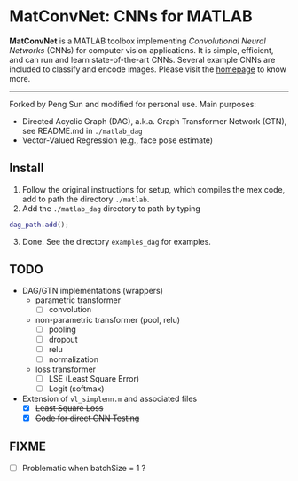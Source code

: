 # MatConvNet: CNNs for MATLAB

**MatConvNet** is a MATLAB toolbox implementing *Convolutional Neural
Networks* (CNNs) for computer vision applications. It is simple,
efficient, and can run and learn state-of-the-art CNNs. Several
example CNNs are included to classify and encode images. Please visit
the [homepage](http://www.vlfeat.org/matconvnet) to know more.


---------------------
Forked by Peng Sun and modified for personal use. Main purposes:
- Directed Acyclic Graph (DAG), a.k.a. Graph Transformer Network (GTN), see
  README.md in `./matlab_dag`
- Vector-Valued Regression (e.g., face pose estimate)

## Install
1. Follow the original instructions for setup, which compiles the mex code,
   add to path the directory `./matlab`.
2. Add the `./matlab_dag` directory to path by typing
``` matlab
dag_path.add();
```
3. Done. See the directory `examples_dag` for examples.

## TODO
 - DAG/GTN implementations (wrappers)
   - parametric transformer 
     - [ ] convolution
   - non-parametric transformer (pool, relu)
     - [ ] pooling
     - [ ] dropout
     - [ ] relu
     - [ ] normalization 
   - loss transformer 
     - [ ] LSE (Least Square Error)
     - [ ] Logit (softmax) 
 - Extension of `vl_simplenn.m` and associated files
   - [x] ~~Least Square Loss~~
   - [x] ~~Code for direct CNN Testing~~

## FIXME
 - [ ] Problematic when batchSize = 1 ?
